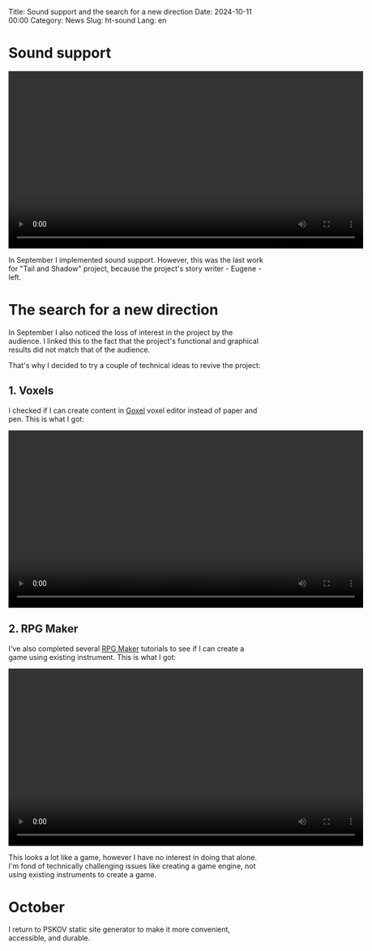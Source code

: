 Title: Sound support and the search for a new direction
Date: 2024-10-11 00:00
Category: News
Slug: ht-sound
Lang: en

# Sound support

<video controls width="700">
    <source src="../../images/2024_sound.mp4" type="video/mp4"/>
</video>

In September I implemented sound support. However, this was the last
work for "Tail and Shadow" project, because the project's story writer -
Eugene - left.

# The search for a new direction

In September I also noticed the loss of interest in the project by the
audience. I linked this to the fact that the project's functional and
graphical results did not match that of the audience.

That's why I decided to try a couple of technical ideas to revive the
project:

## 1. Voxels

I checked if I can create content in [Goxel][goxel] voxel editor
instead of paper and pen. This is what I got:

<video controls width="700">
    <source src="../../images/2024_goxel.mp4" type="video/mp4"/>
</video>

## 2. RPG Maker

I've also completed several [RPG Maker][rpg-maker] tutorials to see if I can
create a game using existing instrument. This is what I got:

<video controls width="700">
    <source src="../../images/2024_rpg-maker.mp4" type="video/mp4"/>
</video>

This looks a lot like a game, however I have no interest in doing that alone.
I'm fond of technically challenging issues like creating a game engine,
not using existing instruments to create a game.

# October

I return to PSKOV static site generator to make it more convenient,
accessible, and durable.

[goxel]: https://goxel.xyz
[rpg-maker]: https://www.rpgmakerweb.com
